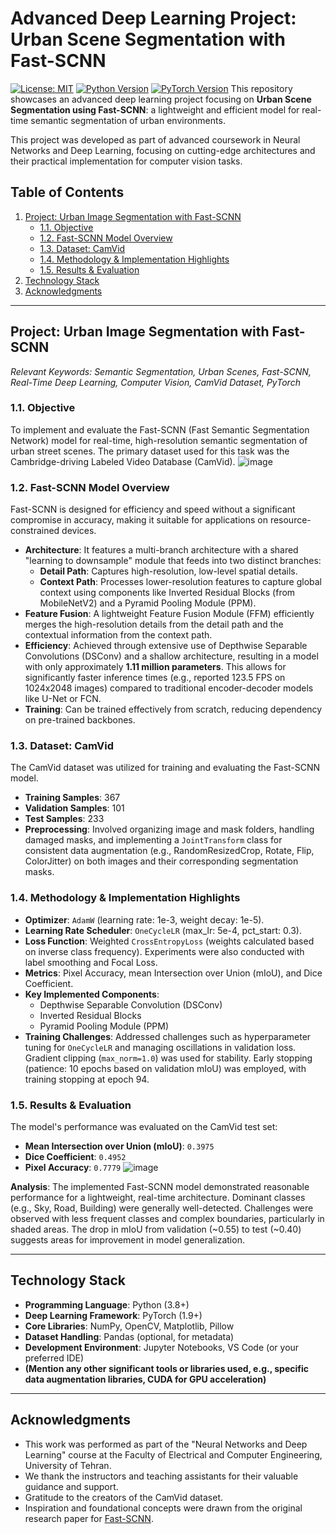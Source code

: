 

# Advanced Deep Learning Project: Urban Scene Segmentation with Fast-SCNN

[![License: MIT](https://img.shields.io/badge/License-MIT-yellow.svg)](https://opensource.org/licenses/MIT) [![Python Version](https://img.shields.io/badge/python-3.8%2B-blue.svg)](https://www.python.org/downloads/) [![PyTorch Version](https://img.shields.io/badge/pytorch-1.9%2B-orange.svg)](https://pytorch.org/) This repository showcases an advanced deep learning project focusing on **Urban Scene Segmentation using Fast-SCNN**: a lightweight and efficient model for real-time semantic segmentation of urban environments.

This project was developed as part of advanced coursework in Neural Networks and Deep Learning, focusing on cutting-edge architectures and their practical implementation for computer vision tasks.

## Table of Contents
1.  [Project: Urban Image Segmentation with Fast-SCNN](#project-urban-image-segmentation-with-fast-scnn)
    * [1.1. Objective](#11-objective)
    * [1.2. Fast-SCNN Model Overview](#12-fast-scnn-model-overview)
    * [1.3. Dataset: CamVid](#13-dataset-camvid)
    * [1.4. Methodology & Implementation Highlights](#14-methodology--implementation-highlights)
    * [1.5. Results & Evaluation](#15-results--evaluation)
2.  [Technology Stack](#technology-stack)
3.  [Acknowledgments](#acknowledgments)

---

## Project: Urban Image Segmentation with Fast-SCNN
*Relevant Keywords: Semantic Segmentation, Urban Scenes, Fast-SCNN, Real-Time Deep Learning, Computer Vision, CamVid Dataset, PyTorch*

### 1.1. Objective
To implement and evaluate the Fast-SCNN (Fast Semantic Segmentation Network) model for real-time, high-resolution semantic segmentation of urban street scenes. The primary dataset used for this task was the Cambridge-driving Labeled Video Database (CamVid).
![image](https://github.com/user-attachments/assets/30845b64-6495-44bf-bc5e-c9e25d4b9cdd)

### 1.2. Fast-SCNN Model Overview
Fast-SCNN is designed for efficiency and speed without a significant compromise in accuracy, making it suitable for applications on resource-constrained devices.
-   **Architecture**: It features a multi-branch architecture with a shared "learning to downsample" module that feeds into two distinct branches:
    -   **Detail Path**: Captures high-resolution, low-level spatial details.
    -   **Context Path**: Processes lower-resolution features to capture global context using components like Inverted Residual Blocks (from MobileNetV2) and a Pyramid Pooling Module (PPM).
-   **Feature Fusion**: A lightweight Feature Fusion Module (FFM) efficiently merges the high-resolution details from the detail path and the contextual information from the context path.
-   **Efficiency**: Achieved through extensive use of Depthwise Separable Convolutions (DSConv) and a shallow architecture, resulting in a model with only approximately **1.11 million parameters**. This allows for significantly faster inference times (e.g., reported 123.5 FPS on 1024x2048 images) compared to traditional encoder-decoder models like U-Net or FCN.
-   **Training**: Can be trained effectively from scratch, reducing dependency on pre-trained backbones.

### 1.3. Dataset: CamVid
The CamVid dataset was utilized for training and evaluating the Fast-SCNN model.
-   **Training Samples**: 367
-   **Validation Samples**: 101
-   **Test Samples**: 233
-   **Preprocessing**: Involved organizing image and mask folders, handling damaged masks, and implementing a `JointTransform` class for consistent data augmentation (e.g., RandomResizedCrop, Rotate, Flip, ColorJitter) on both images and their corresponding segmentation masks.

### 1.4. Methodology & Implementation Highlights
-   **Optimizer**: `AdamW` (learning rate: 1e-3, weight decay: 1e-5).
-   **Learning Rate Scheduler**: `OneCycleLR` (max_lr: 5e-4, pct_start: 0.3).
-   **Loss Function**: Weighted `CrossEntropyLoss` (weights calculated based on inverse class frequency). Experiments were also conducted with label smoothing and Focal Loss.
-   **Metrics**: Pixel Accuracy, mean Intersection over Union (mIoU), and Dice Coefficient.
-   **Key Implemented Components**:
    -   Depthwise Separable Convolution (DSConv)
    -   Inverted Residual Blocks
    -   Pyramid Pooling Module (PPM)
-   **Training Challenges**: Addressed challenges such as hyperparameter tuning for `OneCycleLR` and managing oscillations in validation loss. Gradient clipping (`max_norm=1.0`) was used for stability. Early stopping (patience: 10 epochs based on validation mIoU) was employed, with training stopping at epoch 94.

### 1.5. Results & Evaluation
The model's performance was evaluated on the CamVid test set:
-   **Mean Intersection over Union (mIoU)**: `0.3975`
-   **Dice Coefficient**: `0.4952`
-   **Pixel Accuracy**: `0.7779`
  ![image](https://github.com/user-attachments/assets/363dd57a-b12e-4f84-bb93-5351902d6dcd)


**Analysis**: The implemented Fast-SCNN model demonstrated reasonable performance for a lightweight, real-time architecture. Dominant classes (e.g., Sky, Road, Building) were generally well-detected. Challenges were observed with less frequent classes and complex boundaries, particularly in shaded areas. The drop in mIoU from validation (~0.55) to test (~0.40) suggests areas for improvement in model generalization.

---

## Technology Stack
-   **Programming Language**: Python (3.8+)
-   **Deep Learning Framework**: PyTorch (1.9+)
-   **Core Libraries**: NumPy, OpenCV, Matplotlib, Pillow
-   **Dataset Handling**: Pandas (optional, for metadata)
-   **Development Environment**: Jupyter Notebooks, VS Code (or your preferred IDE)
-   **(Mention any other significant tools or libraries used, e.g., specific data augmentation libraries, CUDA for GPU acceleration)**

---




## Acknowledgments
-   This work was performed as part of the "Neural Networks and Deep Learning" course at the Faculty of Electrical and Computer Engineering, University of Tehran.
-   We thank the instructors and teaching assistants for their valuable guidance and support.
-   Gratitude to the creators of the CamVid dataset.
-   Inspiration and foundational concepts were drawn from the original research paper for [Fast-SCNN](https://arxiv.org/pdf/1902.04502).
